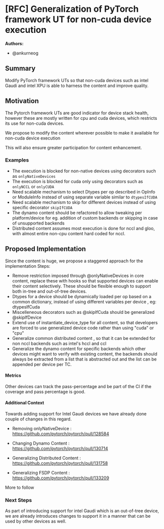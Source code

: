
# [RFC] Generalization of PyTorch framework UT for non-cuda device execution

**Authors:**
* @ankurneog


## **Summary**
Modify PyTorch framework UTs so that non-cuda devices such as intel Gaudi and intel XPU is able to harness the content and improve quality.


## **Motivation**
The Pytorch framework UTs are good indicator for device stack health, however these are mostly written for cpu and cuda devices, which restricts its use for non-cuda devices.

We propose to modify the content wherever possible to make it available for non-cuda device execution

This will also ensure greater participation for content enhancement.

### **Examples**

*  The execution is blocked for non-native devices using decorators such as ```onlyNativeDevices```
*  The execution is blocked for cuda only using decorators such as ```onlyNCCL``` or ```onlyCUDA```
*  Need scalable mechanism to select Dtypes per op described in OpInfo or ModuleInfo instead of using separate variable similar to ```dtypesIfCUDA```
*  Need scalable mechanism to skip for different devices instead of using specific decorator ```skipIfCUDA```
*  The dynamo content should be refactored to allow tweaking per platform/device for eg. addition of custom backends or skipping in case of unsupported backends
*  Distributed content assumes most execution is done for nccl and gloo, with almost entire non-cpu content hard coded for nccl.

## **Proposed Implementation**
Since the content is huge, we propose a staggered approach for the implementation
Steps:
*   Remove restriction imposed through @onlyNativeDevices in core content, replace these with hooks so that supported devices can enable their content selectively.
These should be flexible enough to support both in-tree and out-of-tree devices.
*   Dtypes for a device should be dynamically loaded per op based on a common dictionary, instead of using different variables per device , eg: dtypesIfCuda
*   Miscelleneous decorators such as @skipIfCuda should be generalized @skipIfDevice
*   Extend use of instantiate_device_type for all content, so that developers are forced to use generalized device code rather than using "cuda" or "cpu"
*   Generalize common distributed content , so that it can be extended for non nccl backends such as intel's hccl and ccl
*   Generalize the dynamo content for specific backends which other devices might want to verify with existing content, the backends should always be extracted from
    a list that is abstracted out and the list can be appended per device per TC.



#### Metrics
Other devices can track the pass-percentage and be part of the CI if the coverage and pass percentage is good.

#### Additional Context
Towards adding support for Intel Gaudi devices we have already done couple of changes in this regard.
* Removing onlyNativeDevice : https://github.com/pytorch/pytorch/pull/128584

* Changing Dynamo Content : https://github.com/pytorch/pytorch/pull/130714

* Generalizing Distributed Content : https://github.com/pytorch/pytorch/pull/131758

* Generalizing FSDP Content : https://github.com/pytorch/pytorch/pull/133209

More to follow


### Next Steps
As part of introducing support for intel Gaudi which is an out-of-tree device, we are already introduces changes to support it in a manner that can be used by other devices as well.



